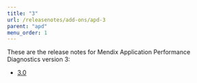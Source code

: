 ```yaml
---
title: "3"
url: /releasenotes/add-ons/apd-3
parent: "apd"
menu_order: 1
---
```


These are the release notes for Mendix Application Performance Diagnostics version 3:

* [3.0](apd-3.0)
